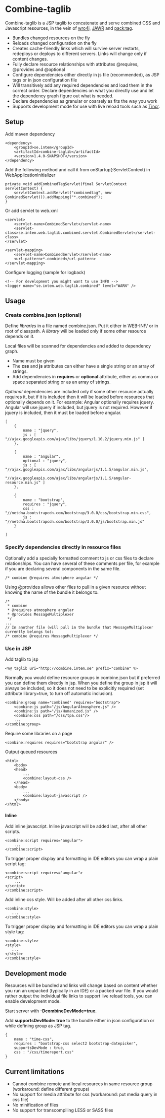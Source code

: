 # Combine-taglib #
Combine-taglib is a JSP taglib to concatenate and serve combined CSS and Javascript resources, in the vein of [wro4j](http://alexo.github.io/wro4j/),
[JAWR](https://jawr.java.net/) and [pack:tag](https://github.com/ajkovar/packtag).


 * Bundles changed resources on the fly
 * Reloads changed configuration on the fly
 * Creates cache-friendly links which will survive server restarts, redeploys or deploys to different servers. Links will change only if content changes.
 * Fully declare resource relationships with attributes @requires, @provides and @optional
 * Configure dependencies either directly in js file (recommended), as JSP tags or in json configuration file
 * Will transitively add any required dependencies and load them in the correct order. Declare dependencies on what you directly use and let the dependency graph figure out what is needed.
 * Declare dependencies as granular or coarsely as fits the way you work
 * Supports development mode for use with live reload tools such as [Tincr](http://tin.cr/).


## Setup ##

Add maven dependency

    <dependency>
        <groupId>se.intem</groupId>
        <artifactId>combine-taglib</artifactId>
        <version>1.4.0-SNAPSHOT</version>
    </dependency>

Add the following method and call it from onStartup(:ServletContext) in WebApplicationInitializer

    private void addCombinedTagServlet(final ServletContext servletContext) {
        servletContext.addServlet("combinedtag", new CombinedServlet()).addMapping("*.combined");
    }


Or add servlet to web.xml

    <servlet>
        <servlet-name>CombinedServlet</servlet-name>
        <servlet-class>se.intem.web.taglib.combined.servlet.CombinedServlet</servlet-class>
    </servlet>

    <servlet-mapping>
        <servlet-name>CombinedServlet</servlet-name>
        <url-pattern>*.combined</url-pattern>
    </servlet-mapping>
    

Configure logging (sample for logback)

    <!-- For development you might want to use INFO -->
    <logger name="se.intem.web.taglib.combined" level="WARN" />
    
    
## Usage ##

### Create combine.json (optional) ###
Define *libraries* in a file named combine.json. Put it either in WEB-INF/ or in root of classpath. A *library* will be loaded only if some other resource depends on it.

Local files will be scanned for dependencies and added to dependency graph.

 * Name must be given
 * The **css** and **js** attributes can either have a single string or an array of strings.
 * Add dependencies in **requires** or **optional** attribute, either as comma or space separated string or as an array of strings.

*Optional* dependencies are included only if some other resource actually requires it, but if it is included then it will be loaded before resources that optionally depends on it. For example: Angular optionally requires jquery. Angular will use jquery if included, but jquery is not required. However if jquery is included, then it must be loaded before angular.
    

    [
        {
            name : "jquery",
            js : [ "//ajax.googleapis.com/ajax/libs/jquery/1.10.2/jquery.min.js" ]
        },

        {
            name : "angular",
            optional : "jquery",
            js : [ "//ajax.googleapis.com/ajax/libs/angularjs/1.1.5/angular.min.js",
                    "//ajax.googleapis.com/ajax/libs/angularjs/1.1.5/angular-resource.min.js" ]
        },

        {
            name : "bootstrap",
            requires : "jquery",
            css : "//netdna.bootstrapcdn.com/bootstrap/3.0.0/css/bootstrap.min.css",
            js : "//netdna.bootstrapcdn.com/bootstrap/3.0.0/js/bootstrap.min.js"
        }

    ]


### Specify dependencies directly in resource files ###
Optionally add a specially formatted comment to js or css files to declare relationships. You can have several of these 
comments per file, for example if you are declaring several components in the same file.

    /* combine @requires atmosphere angular */

Using @provides allows other files to pull in a given resource without knowing the name of the bundle it belongs to.

    /* 
     * combine
     * @requires atmosphere angular
     * @provides MessageMultiplexer
     */
    ...
    // In another file (will pull in the bundle that MessageMultiplexer currently belongs to):
    /* combine @requires MessageMultiplexer */


### Use in JSP ###

Add taglib to jsp

    <%@ taglib uri="http://combine.intem.se" prefix="combine" %>
    
Normally you would define resource groups in combine.json but if preferred you can define them directly in jsp. When you
define the group in jsp it will always be included, so it does not need to be explicitly required (set attribute 
library=true, to turn off automatic inclusion).

    <combine:group name="combined" requires="bootstrap">
        <combine:js path="/js/AngularAtmosphere.js" />
        <combine:js path="/js/Humanized.js" />
        <combine:css path="/css/tpa.css"/>        
        ...
    </combine:group>

Require some libraries on a page

    <combine:requires requires="bootstrap angular" />

Output queued resources

    <html>
        <body>
        <head>
            ...
            <combine:layout-css />
        </head>
        <body>
            ...
            <combine:layout-javascript />
        </body>
    </html>

#### Inline

Add inline javascript. Inline javascript will be added last, after all other scripts.

    <combine:script requires="angular">
        ...
    </combine:script>
    
To trigger proper display and formatting in IDE editors you can wrap a plain script tag:

    <combine:script requires="angular">
    <script>
        ...
    </script>
    </combine:script>
    
Add inline css style. Will be added after all other css links.

    <combine:style>
       ...
    </combine:style>

To trigger proper display and formatting in IDE editors you can wrap a plain style tag:

    <combine:style>
    <style>
       ...
    </style>
    </combine:style>

## Development mode
Resources will be bundled and links will change based on content whether you run an unpacked (typically in an IDE) or 
a packed war file. If you would rather output the individual file links to support live reload tools, you can enable
development mode.

Start server with **-DcombineDevMode=true**.

Add **supportsDevMode: true** to the bundle either in json configuration or while defining group as JSP tag.

    {
        name : "time-css",
        requires : "bootstrap-css select2 bootstrap-datepicker",
        supportsDevMode : true,
        css : "/css/timereport.css"
    }




## Current limitations

 * Cannot combine remote and local resources in same resource group (workaround: define different groups)
 * No support for media attribute for css (workaround: put media query in css file)
 * No minification of files
 * No support for transcompiling LESS or SASS files
 
